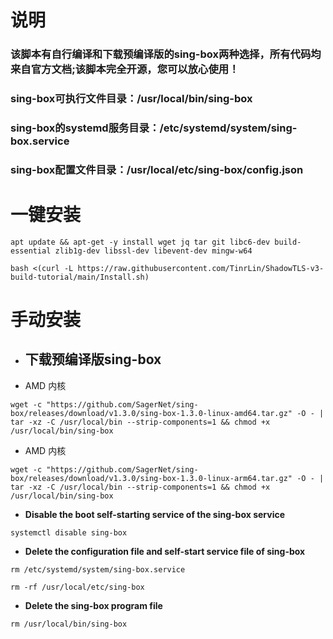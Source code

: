 # **说明**
### 该脚本有自行编译和下载预编译版的sing-box两种选择，所有代码均来自官方文档;该脚本完全开源，您可以放心使用！

### sing-box可执行文件目录：/usr/local/bin/sing-box

### sing-box的systemd服务目录：/etc/systemd/system/sing-box.service

### sing-box配置文件目录：/usr/local/etc/sing-box/config.json

# **一键安装**
```
apt update && apt-get -y install wget jq tar git libc6-dev build-essential zlib1g-dev libssl-dev libevent-dev mingw-w64
```
```
bash <(curl -L https://raw.githubusercontent.com/TinrLin/ShadowTLS-v3-build-tutorial/main/Install.sh)
```
# **手动安装**

- ## **下载预编译版sing-box**
- AMD 内核
```
wget -c "https://github.com/SagerNet/sing-box/releases/download/v1.3.0/sing-box-1.3.0-linux-amd64.tar.gz" -O - | tar -xz -C /usr/local/bin --strip-components=1 && chmod +x /usr/local/bin/sing-box
```
- AMD 内核
```
wget -c "https://github.com/SagerNet/sing-box/releases/download/v1.3.0/sing-box-1.3.0-linux-arm64.tar.gz" -O - | tar -xz -C /usr/local/bin --strip-components=1 && chmod +x /usr/local/bin/sing-box
```
- **Disable the boot self-starting service of the sing-box service**
```
systemctl disable sing-box
```
- **Delete the configuration file and self-start service file of sing-box**
```
rm /etc/systemd/system/sing-box.service
```
```
rm -rf /usr/local/etc/sing-box
```
- **Delete the sing-box program file**
```
rm /usr/local/bin/sing-box
```
